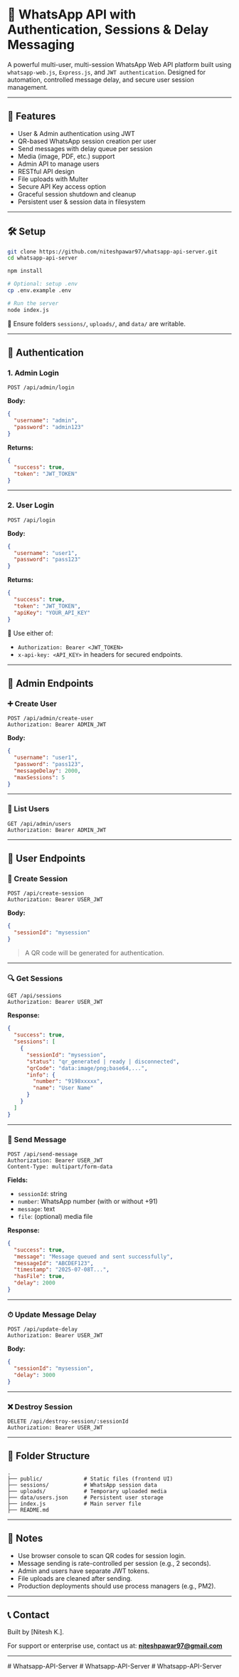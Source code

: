 
# 📱 WhatsApp API with Authentication, Sessions & Delay Messaging

A powerful multi-user, multi-session WhatsApp Web API platform built using `whatsapp-web.js`, `Express.js`, and `JWT authentication`. Designed for automation, controlled message delay, and secure user session management.

---

## 🚀 Features

- User & Admin authentication using JWT
- QR-based WhatsApp session creation per user
- Send messages with delay queue per session
- Media (image, PDF, etc.) support
- Admin API to manage users
- RESTful API design
- File uploads with Multer
- Secure API Key access option
- Graceful session shutdown and cleanup
- Persistent user & session data in filesystem

---

## 🛠️ Setup

```bash
git clone https://github.com/niteshpawar97/whatsapp-api-server.git
cd whatsapp-api-server

npm install

# Optional: setup .env
cp .env.example .env

# Run the server
node index.js
````

📂 Ensure folders `sessions/`, `uploads/`, and `data/` are writable.

---

## 🔐 Authentication

### 1. Admin Login

```http
POST /api/admin/login
```

**Body:**

```json
{
  "username": "admin",
  "password": "admin123"
}
```

**Returns:**

```json
{
  "success": true,
  "token": "JWT_TOKEN"
}
```

---

### 2. User Login

```http
POST /api/login
```

**Body:**

```json
{
  "username": "user1",
  "password": "pass123"
}
```

**Returns:**

```json
{
  "success": true,
  "token": "JWT_TOKEN",
  "apiKey": "YOUR_API_KEY"
}
```

📌 Use either of:

* `Authorization: Bearer <JWT_TOKEN>`
* `x-api-key: <API_KEY>` in headers for secured endpoints.

---

## 👤 Admin Endpoints

### ➕ Create User

```http
POST /api/admin/create-user
Authorization: Bearer ADMIN_JWT
```

**Body:**

```json
{
  "username": "user1",
  "password": "pass123",
  "messageDelay": 2000,
  "maxSessions": 5
}
```

---

### 👥 List Users

```http
GET /api/admin/users
Authorization: Bearer ADMIN_JWT
```

---

## 👤 User Endpoints

### 🔑 Create Session

```http
POST /api/create-session
Authorization: Bearer USER_JWT
```

**Body:**

```json
{
  "sessionId": "mysession"
}
```

> A QR code will be generated for authentication.

---

### 🔍 Get Sessions

```http
GET /api/sessions
Authorization: Bearer USER_JWT
```

**Response:**

```json
{
  "success": true,
  "sessions": [
    {
      "sessionId": "mysession",
      "status": "qr_generated | ready | disconnected",
      "qrCode": "data:image/png;base64,...",
      "info": {
        "number": "9198xxxxx",
        "name": "User Name"
      }
    }
  ]
}
```

---

### 💬 Send Message

```http
POST /api/send-message
Authorization: Bearer USER_JWT
Content-Type: multipart/form-data
```

**Fields:**

* `sessionId`: string
* `number`: WhatsApp number (with or without +91)
* `message`: text
* `file`: (optional) media file

**Response:**

```json
{
  "success": true,
  "message": "Message queued and sent successfully",
  "messageId": "ABCDEF123",
  "timestamp": "2025-07-08T...",
  "hasFile": true,
  "delay": 2000
}
```

---

### ⏱ Update Message Delay

```http
POST /api/update-delay
Authorization: Bearer USER_JWT
```

**Body:**

```json
{
  "sessionId": "mysession",
  "delay": 3000
}
```

---

### ❌ Destroy Session

```http
DELETE /api/destroy-session/:sessionId
Authorization: Bearer USER_JWT
```

---

## 📁 Folder Structure

```
.
├── public/             # Static files (frontend UI)
├── sessions/           # WhatsApp session data
├── uploads/            # Temporary uploaded media
├── data/users.json     # Persistent user storage
├── index.js            # Main server file
├── README.md
```

---

## 🧠 Notes

* Use browser console to scan QR codes for session login.
* Message sending is rate-controlled per session (e.g., 2 seconds).
* Admin and users have separate JWT tokens.
* File uploads are cleaned after sending.
* Production deployments should use process managers (e.g., PM2).

---

## 📞 Contact

Built by \[Nitesh K.].

For support or enterprise use, contact us at: **[niteshpawar97@gmail.com](mailto:niteshpawar97@gmail.com)**

---



#   W h a t s a p p - A P I - S e r v e r  
 #   W h a t s a p p - A P I - S e r v e r  
 #   W h a t s a p p - A P I - S e r v e r  
 